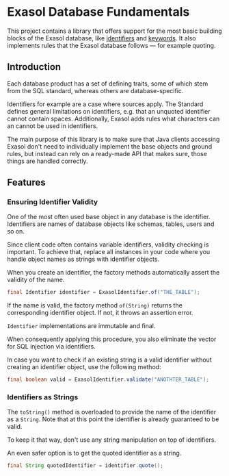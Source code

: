 # Exasol Database Fundamentals

This project contains a library that offers support for the most basic building blocks of the Exasol database, like [identifiers](https://intranet.srv.exasol.com/display/TOOLTIPS/Travis+CI+Invoices) and [keywords](). It also implements rules that the Exasol database follows &mdash; for example quoting. 

## Introduction

Each database product has a set of defining traits, some of which stem from the SQL standard, whereas others are database-specific. 

Identifiers for example are a case where sources apply. The Standard defines general limitations on identifiers, e.g. that an unquoted identifier cannot contain spaces. Additionally, Exasol adds rules what characters can an cannot be used in identifiers.

The main purpose of this library is to make sure that Java clients accessing Exasol don't need to individually implement the base objects and ground rules, but instead can rely on a ready-made API that makes sure, those things are handled correctly.

## Features

### Ensuring Identifier Validity

One of the most often used base object in any database is the identifier. Identifiers are names of database objects like schemas, tables, users and so on.

Since client code often contains variable identifiers, validity checking is important. To achieve that, replace all instances in your code where you handle object names as strings with identifier objects.

When you create an identifier, the factory methods automatically assert the validity of the name.

```java
final Identifier identifier = ExasolIdentifier.of("THE_TABLE");
```

If the name is valid, the factory method `of(String)` returns the corresponding identifier object. If not, it throws an assertion error.

`Identifier` implementations are immutable and final.

When consequently applying this procedure, you also eliminate the vector for SQL injection via identifiers.

In case you want to check if an existing string is a valid identifier without creating an identifier object, use the following method:

```java
final boolean valid = ExasolIdentifier.validate("ANOTHTER_TABLE");
```

### Identifiers as Strings

The `toString()` method is overloaded to provide the name of the identifier as a `String`. Note that at this point the identifier is already guaranteed to be valid.

To keep it that way, don't use any string manipulation on top of identifiers.

An even safer option is to get the quoted identifier as a string.

```java
final String quotedIdentifier = identifier.quote();
```